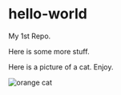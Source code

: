 # hello-world
My 1st Repo.

Here is some more stuff.

Here is a picture of a cat. Enjoy.

![orange cat](https://upload.wikimedia.org/wikipedia/commons/thumb/3/3a/Cat03.jpg/1200px-Cat03.jpg)
